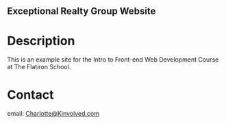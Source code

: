 Exceptional Realty Group Website
---

# Description 

This is an example site for the Intro to Front-end Web Development Course at The Flatiron School. 

# Contact 

email: Charlotte@Kinvolved.com 
